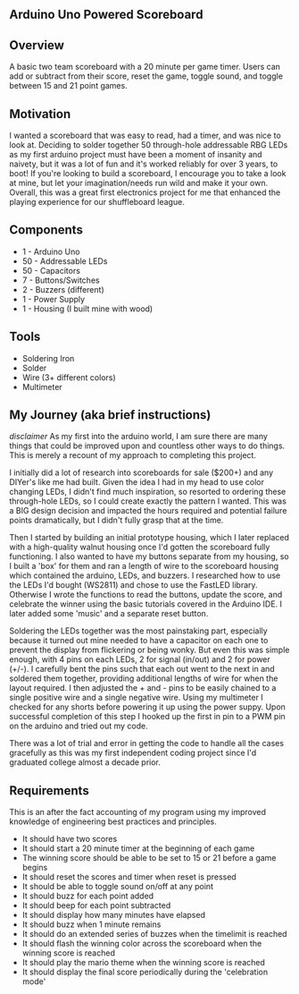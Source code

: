 ## Arduino Uno Powered Scoreboard

## Overview

A basic two team scoreboard with a 20 minute per game timer. Users can add or subtract from their score, reset the game, toggle sound, and toggle between 15 and 21 point games. 


## Motivation

I wanted a scoreboard that was easy to read, had a timer, and was nice to look at. Deciding to solder together 50 through-hole addressable RBG LEDs as my first arduino project must have been a moment of insanity and naivety, but it was a lot of fun and it's worked reliably for over 3 years, to boot! If you're looking to build a scoreboard, I encourage you to take a look at mine, but let your imagination/needs run wild and make it your own. Overall, this was a great first electronics project for me that enhanced the playing experience for our shuffleboard league.


## Components

- 1  - Arduino Uno
- 50 - Addressable LEDs
- 50 - Capacitors
- 7  - Buttons/Switches
- 2  - Buzzers (different)
- 1  - Power Supply
- 1  - Housing (I built mine with wood)

## Tools

- Soldering Iron
- Solder
- Wire (3+ different colors)
- Multimeter


## My Journey (aka brief instructions)

*disclaimer* As my first into the arduino world, I am sure there are many things that could be improved upon and countless other ways to do things. This is merely a recount of my approach to completing this project.

I initially did a lot of research into scoreboards for sale ($200+) and any DIYer's like me had built. Given the idea I had in my head to use color changing LEDs, I didn't find much inspiration, so resorted to ordering these through-hole LEDs, so I could create exactly the pattern I wanted. This was a BIG design decision and impacted the hours required and potential failure points dramatically, but I didn't fully grasp that at the time. 

Then I started by building an initial prototype housing, which I later replaced with a high-quality walnut housing once I'd gotten the scoreboard fully functioning. I also wanted to have my buttons separate from my housing, so I built a 'box' for them and ran a length of wire to the scoreboard housing which contained the arduino, LEDs, and buzzers. I researched how to use the LEDs I'd bought (WS2811) and chose to use the FastLED library. Otherwise I wrote the functions to read the buttons, update the score, and celebrate the winner using the basic tutorials covered in the Arduino IDE. I later added some 'music' and a separate reset button.

Soldering the LEDs together was the most painstaking part, especially because it turned out mine needed to have a capacitor on each one to prevent the display from flickering or being wonky. But even this was simple enough, with 4 pins on each LEDs, 2 for signal (in/out) and 2 for power (+/-). I carefully bent the pins such that each out went to the next in and soldered them together, providing additional lengths of wire for when the layout required. I then adjusted the + and - pins to be easily chained to a single positive wire and a single negative wire. Using my multimeter I checked for any shorts before powering it up using the power suppy. Upon successful completion of this step I hooked up the first in pin to a PWM pin on the arduino and tried out my code. 

There was a lot of trial and error in getting the code to handle all the cases gracefully as this was my first independent coding project since I'd graduated college almost a decade prior. 

## Requirements

This is an after the fact accounting of my program using my improved knowledge of engineering best practices and principles. 

- It should have two scores
- It should start a 20 minute timer at the beginning of each game
- The winning score should be able to be set to 15 or 21 before a game begins
- It should reset the scores and timer when reset is pressed
- It should be able to toggle sound on/off at any point
- It should buzz for each point added
- It should beep for each point subtracted
- It should display how many minutes have elapsed
- It should buzz when 1 minute remains
- It should do an extended series of buzzes when the timelimit is reached
- It should flash the winning color across the scoreboard when the winning score is reached
- It should play the mario theme when the winning score is reached
- It should display the final score periodically during the 'celebration mode'

